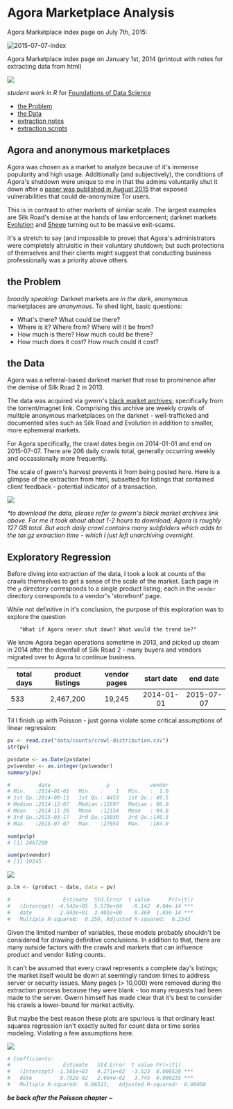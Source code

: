 # Agora Marketplace Analysis

Agora Marketplace index page on July 7th, 2015:

![2015-07-07-index](vis/index-2015-07-07.jpg)

Agora Marketplace index page on January 1st, 2014 (printout with notes for extracting data from html)

![](vis/index-2014-01-01.jpg)

_student work in R_ for [Foundations of Data Science](https://www.springboard.com/workshops/data-science)

- [the Problem](#the-problem)
- [the Data](#the-data)
- [extraction notes](extraction/readme.md)
- [extraction scripts](R/extraction)

## Agora and anonymous marketplaces

Agora was chosen as a market to analyze because of it's immense popularity and high usage. Additionally (and subjectively), the conditions of Agora's shutdown were unique to me in that the admins voluntarily shut it down after a [paper was published in August 2015](https://www.usenix.org/system/files/conference/usenixsecurity15/sec15-paper-kwon.pdf) that exposed vulnerabilities that could de-anonymize Tor users. 

This is in contrast to other markets of similar scale. The largest examples are Silk Road's demise at the hands of law enforcement; darknet markets [Evolution](https://www.deepdotweb.com/2015/03/18/evolution-marketplace-exit-scam-biggest-exist-scam-ever/) and [Sheep](https://www.deepdotweb.com/2013/11/30/sheep-marketplace-scammed-over-40000000-in-the-biggets-darknet-scam-ever/) turning out to be massive exit-scams.

It's a stretch to say (and impossible to prove) that Agora's administrators were completely altruisitic in their voluntary shutdown; but such protections of themselves and their clients might suggest that conducting business professionally was a priority above others. 

## the Problem

_broadly speaking:_ Darknet markets are _in the dark_, anonymous marketplaces are _anonymous_. To shed light, basic questions:

- What's there? What could be there?
- Where is it? Where from? Where will it be from?
- How much is there? How much could be there?
- How much does it cost? How much could it cost?


## the Data

Agora was a referral-based darknet market that rose to prominence after the demise of Silk Road 2 in 2013. 

The data was acquired via gwern's [black market archives](http://www.gwern.net/Black-market%20archives#grams); specifically from the torrent/magnet link. Comprising this archive are weekly crawls of multiple anonymous marketplaces on the darknet - well-trafficked and documented sites such as Silk Road and Evolution in addition to smaller, more ephemeral markets.

For Agora specifically, the crawl dates begin on 2014-01-01 and end on 2015-07-07. There are 206 daily crawls total, generally occurring weekly and occassionally more frequently.

The scale of gwern's harvest prevents it from being posted here. Here is a glimpse of the extraction from html, subsetted for listings that contained client feedback - potential indicator of a transaction.

![](vis/extractedSample02.png)

_*to download the data, please refer to gwern's black market archives link above. For me it took about about 1-2 hours to download; Agora is roughly 127 GB total. But each daily crawl contains many subfolders which adds to the tar.gz extraction time - which I just left unarchiving overnight._

## Exploratory Regression

Before diving into extraction of the data, I took a look at counts of the crawls themselves to get a sense of the scale of the market. Each page in the `p` directory corresponds to a single product listing; each in the `vendor` directory corresponds to a vendor's 'storefront' page. 

While not definitive in it's conclusion, the purpose of this exploration was to explore the question
	
		"What if Agora never shut down? What would the trend be?"

We know Agora began operations sometime in 2013, and picked up steam in 2014 after the downfall of Silk Road 2 - many buyers and vendors migrated over to Agora to continue business. 

total days | product listings | vendor pages  | start date |  end date
-----------| :--------------: | :------------:| :--------: | :--------:
533		   |	2,467,200     |	   19,245     | 2014-01-01 | 2015-07-07

Til I finish up with Poisson - just gonna violate some critical assumptions of linear regression:

``` r
pv <- read.csv("data/counts/crawl-distribution.csv")
str(pv)

pv$date <- as.Date(pv$date)
pv$vendor <- as.integer(pv$vendor)
summary(pv)

#         date                  p             vendor     
# Min.   :2014-01-01   Min.   :    1   Min.   :  1.0  
# 1st Qu.:2014-09-11   1st Qu.: 4453   1st Qu.: 49.5  
# Median :2014-12-07   Median :12697   Median : 96.0  
# Mean   :2014-11-26   Mean   :12154   Mean   : 94.8  
# 3rd Qu.:2015-03-17   3rd Qu.:19030   3rd Qu.:140.5  
# Max.   :2015-07-07   Max.   :27654   Max.   :184.0 

sum(pv$p)
# [1] 2467200

sum(pv$vendor)
# [1] 19245

```

![](plots/RDraft/pgDist-lm-product-01.png)

``` r
p.lm <- (product ~ date, data = pv)

#                 Estimate  Std.Error  t value 		Pr(>|t|)    
#   (Intercept) -4.542e+05  5.579e+04  	-8.142 	4.04e-14 ***
#   date         2.843e+01  3.401e+00    8.360 	1.03e-14 ***
# 	Multiple R-squared:  0.258,	Adjusted R-squared:  0.2543 
```

Given the limited number of variables, these models probably shouldn't be considered for drawing definitive conclusions. In addition to that, there are many outside factors with the crawls and markets that can influence product and vendor listing counts. 

It can't be assumed that every crawl represents a complete day's listings; the market itself would be down at seemingly random times to address server or security issues. Many pages (> 10,000) were removed during the extraction process because they were blank - too many requests had been made to the server. Gwern himself has made clear that it's best to consider his crawls a lower-bound for market activity. 

But maybe the best reason these plots are spurious is that ordinary least squares regression isn't exactly suited for count data or time series modeling. Violating a few assumptions here. 

![](plots/RDraft/pgDist-lm-vendor-01.png)

``` r
# Coefficients:
#                 Estimate   Std.Error  t value Pr(>|t|)    
#   (Intercept) -1.505e+03   4.271e+02  -3.523 	0.000528 ***
#   date         9.752e-02   2.604e-02   3.745 	0.000235 ***
# 	Multiple R-squared:  0.06523,	Adjusted R-squared:  0.06058
```
	
**_be back after the Poisson chapter ~_**

